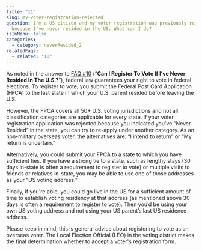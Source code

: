 ```yaml
---
title: "11"
slug: my-voter-registration-rejected
question: I'm a US citizen and my voter registration was previously rejected
  because I've never resided in the US. What can I do?
isInMenu: false
categories:
  - category: neverResided_2
relatedFaqs:
  - related: "10"
---
```

As noted in the answer to [FAQ #10](/faqs/10) (“**Can I Register To Vote If I’ve Never Resided In The U.S.?**”), federal law guarantees your right to vote in federal elections. To register to vote, you submit the Federal Post Card Application (FPCA) to the last state in which your U.S. parent resided before leaving the U.S. 

However, the FPCA covers all 50+ U.S. voting jurisdictions and not all classification categories are applicable for every state. If your voter registration application was rejected because you indicated you’ve “Never Resided” in the state, you can try to re-apply under another category. As an non-military overseas voter, the alternatives are: “I intend to return” or “My return is uncertain.”

Alternatively, you could submit your FPCA to a state to which you have sufficient ties. If you have a strong tie to a state, such as lengthy stays (30 days in-state is often a requirement to register to vote) or multiple visits to friends or relatives in-state, you may be able to use one of those addresses as your “US voting address.”

Finally, if you're able, you could go live in the US for a sufficient amount of time to establish voting residency at that address (as mentioned above 30 days is often a requirement to register to vote). Then you’d be using your own US voting address and not using your US parent’s last US residence address.

Please keep in mind, this is general advice about registering to vote as an overseas voter. The Local Election Official (LEO) in the voting district makes the final determination whether to accept a voter's registration form.
